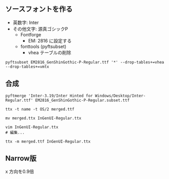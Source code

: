 ## ソースフォントを作る

- 英数字: Inter
- その他文字: 源真ゴシックP
  - Fontforge
    - EM: 2816 に設定する
  - fonttools (pyftsubset)
    - vhea テーブルの削除

```
pyftsubset EM2816_GenShinGothic-P-Regular.ttf '*' --drop-tables+=vhea --drop-tables+=vmtx
```

## 合成

```
pyftmerge 'Inter-3.19/Inter Hinted for Windows/Desktop/Inter-Regular.ttf' EM2816_GenShinGothic-P-Regular.subset.ttf

ttx -t name -t OS/2 merged.ttf

mv merged.ttx InGenUI-Regular.ttx

vim InGenUI-Regular.ttx
# 編集...

ttx -m merged.ttf InGenUI-Regular.ttx
```

## Narrow版

x 方向を0.9倍